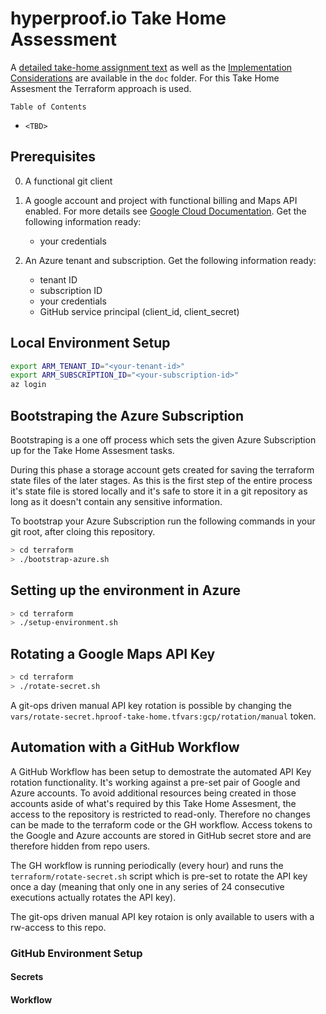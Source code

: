 # hyperproof.io Take Home Assessment

A [detailed take-home assignment text](doc/take-home.md) as well as the [Implementation Considerations](doc/implementation-prep.md) are available in the `doc` folder. For this Take Home Assesment the Terraform approach is used.

`Table of Contents`

- `<TBD>`

## Prerequisites

0. A functional git client

1. A google account and project with functional billing and Maps API enabled. For more details see [Google Cloud Documentation](https://developers.google.com/maps/documentation/routes/cloud-setup#gcloud-project-create). Get the following information ready:

    - your credentials

2. An Azure tenant and subscription. Get the following information ready:

    - tenant ID
    - subscription ID
    - your credentials
    - GitHub service principal (client_id, client_secret)

## Local Environment Setup

```bash
export ARM_TENANT_ID="<your-tenant-id>"
export ARM_SUBSCRIPTION_ID="<your-subscription-id>"
az login
```

## Bootstraping the Azure Subscription

Bootstraping is a one off process which sets the given Azure Subscription up for the Take Home Assesment tasks.

During this phase a storage account gets created for saving the terraform state files of the later stages. As this is the first step of the entire process it's state file is stored locally and it's safe to store it in a git repository as long as it doesn't contain any sensitive information.

To bootstrap your Azure Subscription run the following commands in your git root, after cloing this repository.

```bash
> cd terraform
> ./bootstrap-azure.sh
```

## Setting up the environment in Azure

```bash
> cd terraform
> ./setup-environment.sh
```

## Rotating a Google Maps API Key

```bash
> cd terraform
> ./rotate-secret.sh
```

A git-ops driven manual API key rotation is possible by changing the `vars/rotate-secret.hproof-take-home.tfvars:gcp/rotation/manual` token.

## Automation with a GitHub Workflow

A GitHub Workflow has been setup to demostrate the automated API Key rotation functionality. It's working against a pre-set pair of Google and Azure accounts. To avoid additional resources being created in those accounts aside of what's required by this Take Home Assesment, the access to the repository is restricted to read-only. Therefore no changes can be made to the terraform code or the GH workflow. Access tokens to the Google and Azure accounts are stored in GitHub secret store and are therefore hidden from repo users.

The GH workflow is running periodically (every hour) and runs the `terraform/rotate-secret.sh` script which is pre-set to rotate the API key once a day (meaning that only one in any series of 24 consecutive executions actually rotates the API key).

The git-ops driven manual API key rotaion is only available to users with a rw-access to this repo.

### GitHub Environment Setup

#### Secrets

#### Workflow
